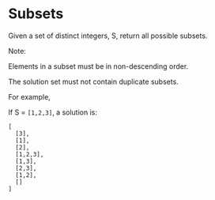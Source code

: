 # Subsets 

Given a set of distinct integers, S, return all possible subsets.  

Note:  

Elements in a subset must be in non-descending order.  

The solution set must not contain duplicate subsets.  

For example,  

If S = `[1,2,3]`, a solution is:  


```
[
  [3],
  [1],
  [2],
  [1,2,3],
  [1,3],
  [2,3],
  [1,2],
  []
]
```



